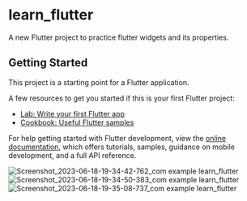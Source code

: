# learn_flutter

A new Flutter project to practice flutter widgets and its properties.

## Getting Started

This project is a starting point for a Flutter application.

A few resources to get you started if this is your first Flutter project:

- [Lab: Write your first Flutter app](https://docs.flutter.dev/get-started/codelab)
- [Cookbook: Useful Flutter samples](https://docs.flutter.dev/cookbook)

For help getting started with Flutter development, view the
[online documentation](https://docs.flutter.dev/), which offers tutorials,
samples, guidance on mobile development, and a full API reference.

![Screenshot_2023-06-18-19-34-42-762_com example learn_flutter](https://github.com/iramap/LearnFlutter/assets/122166121/7d3029a5-b303-4900-a5cb-3da2365a1a23)
![Screenshot_2023-06-18-19-34-50-383_com example learn_flutter](https://github.com/iramap/LearnFlutter/assets/122166121/65acd26a-3eb4-4bdd-880e-e5d57c787cd6)
![Screenshot_2023-06-18-19-35-08-737_com example learn_flutter](https://github.com/iramap/LearnFlutter/assets/122166121/85f1d28f-6ea4-44ca-9a73-06bf9d8a6dd7)

